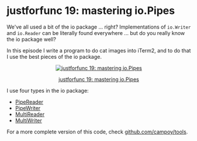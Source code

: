 # justforfunc 19: mastering io.Pipes

We've all used a bit of the io package ... right?
Implementations of `io.Writer` and `io.Reader` can be literally found everywhere ... but do you really know the io package well?

In this episode I write a program to do cat images into iTerm2, and to do that I use the best pieces of the io package.

<div style="text-align:center">
    <a href="https://www.youtube.com/watch?v=LHZ2CAZE6Gs&feature=youtu.be&list=PL6">
        <img src="https://img.youtube.com/vi/LHZ2CAZE6Gs/0.jpg" alt="justforfunc 19: mastering io.Pipes">
        <p>justforfunc 19: mastering io.Pipes</p>
    </a>
</div>


I use four types in the io package:
- [PipeReader](https://golang.org/pkg/io/#PipeReader)
- [PipeWriter](https://golang.org/pkg/io/#PipeWriter)
- [MultiReader](https://golang.org/pkg/io/#MultiReader)
- [MultiWriter](https://golang.org/pkg/io/#MultiWriter)

For a more complete version of this code, check [github.com/campoy/tools](https://github.com/campoy/tools/tree/master/imgcat).